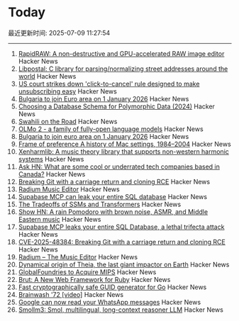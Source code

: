 # Today

最近更新时间: 2025-07-09 11:27:54

--- 
1. [RapidRAW: A non-destructive and GPU-accelerated RAW image editor](https://github.com/CyberTimon/RapidRAW) Hacker News
2. [Libpostal: C library for parsing/normalizing street addresses around the world](https://github.com/openvenues/libpostal) Hacker News
3. [US court strikes down 'click-to-cancel' rule designed to make unsubscribing easy](https://www.theguardian.com/us-news/2025/jul/08/court-click-to-cancel-ruling) Hacker News
4. [Bulgaria to join Euro area on 1 January 2026](https://www.ecb.europa.eu//press/pr/date/2025/html/ecb.pr250708~b9676a9fa8.en.html) Hacker News
5. [Choosing a Database Schema for Polymorphic Data (2024)](https://www.dolthub.com/blog/2024-06-25-polymorphic-associations/) Hacker News
6. [Swahili on the Road](https://www.historytoday.com/archive/behind-times/swahili-road) Hacker News
7. [OLMo 2 - a family of fully-open language models](https://allenai.org/olmo) Hacker News
8. [Bulgaria to join euro area on 1 January 2026](https://www.ecb.europa.eu//press/pr/date/2025/html/ecb.pr250708~b9676a9fa8.en.html) Hacker News
9. [Frame of preference A history of Mac settings, 1984–2004](https://aresluna.org/frame-of-preference/) Hacker News
10. [Xenharmlib: A music theory library that supports non-western harmonic systems](https://xenharmlib.readthedocs.io/en/latest/) Hacker News
11. [Ask HN: What are some cool or underrated tech companies based in Canada?](https://news.ycombinator.com/item?id=44503952) Hacker News
12. [Breaking Git with a carriage return and cloning RCE](https://dgl.cx/2025/07/git-clone-submodule-cve-2025-48384) Hacker News
13. [Radium Music Editor](http://users.notam02.no/~kjetism/radium/) Hacker News
14. [Supabase MCP can leak your entire SQL database](https://www.generalanalysis.com/blog/supabase-mcp-blog) Hacker News
15. [The Tradeoffs of SSMs and Transformers](https://goombalab.github.io/blog/2025/tradeoffs/) Hacker News
16. [Show HN: A rain Pomodoro with brown noise, ASMR, and Middle Eastern music](https://forgetoolz.com/rain-pomodoro) Hacker News
17. [Supabase MCP leaks your entire SQL Database, a lethal trifecta attack](https://simonwillison.net/2025/Jul/6/supabase-mcp-lethal-trifecta/) Hacker News
18. [CVE-2025-48384: Breaking Git with a carriage return and cloning RCE](https://dgl.cx/2025/07/git-clone-submodule-cve-2025-48384) Hacker News
19. [Radium – The Music Editor](http://users.notam02.no/~kjetism/radium/) Hacker News
20. [Dynamical origin of Theia, the last giant impactor on Earth](https://arxiv.org/abs/2507.01826) Hacker News
21. [GlobalFoundries to Acquire MIPS](https://mips.com/press-releases/gf-mips/) Hacker News
22. [Brut: A New Web Framework for Ruby](https://naildrivin5.com/blog/2025/07/08/brut-a-new-web-framework-for-ruby.html) Hacker News
23. [Fast cryptographically safe GUID generator for Go](https://github.com/sdrapkin/guid) Hacker News
24. [Brainwash '72 [video]](https://archive.org/details/Brainwash72) Hacker News
25. [Google can now read your WhatsApp messages](https://www.neowin.net/guides/google-can-now-read-your-whatsapp-messages-heres-how-to-stop-it/) Hacker News
26. [Smollm3: Smol, multilingual, long-context reasoner LLM](https://huggingface.co/blog/smollm3) Hacker News
